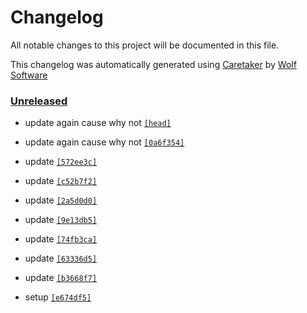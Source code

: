 # Changelog

All notable changes to this project will be documented in this file.


This changelog was automatically generated using [Caretaker](https://github.com/DevelopersToolbox/caretaker) by [Wolf Software](https://github.com/WolfSoftware)

### [Unreleased](https://github.com/DevelopersToolbox/label-test/commits/master)

- update again cause why not [`[head]`](https://github.com/DevelopersToolbox/label-test/commit/)

- update again cause why not [`[0a6f354]`](https://github.com/DevelopersToolbox/label-test/commit/0a6f35420c1ee9c5c523c6e833cd28e2b8308bda)

- update [`[572ee3c]`](https://github.com/DevelopersToolbox/label-test/commit/572ee3c696939940ca90ad6c899a1b5852f03486)

- update [`[c52b7f2]`](https://github.com/DevelopersToolbox/label-test/commit/c52b7f2a8ebef373d7785c73c070dca46a749775)

- update [`[2a5d0d0]`](https://github.com/DevelopersToolbox/label-test/commit/2a5d0d08826708939d280d0ac5c9b39edfcbb984)

- update [`[9e13db5]`](https://github.com/DevelopersToolbox/label-test/commit/9e13db5c3e91f35cf1fd9d673086a59b3029d511)

- update [`[74fb3ca]`](https://github.com/DevelopersToolbox/label-test/commit/74fb3cae89478530cc804cc9d29036e8fa4fc752)

- update [`[63336d5]`](https://github.com/DevelopersToolbox/label-test/commit/63336d5579b69787b5aea09d04f3c2d8005baf7b)

- update [`[b3668f7]`](https://github.com/DevelopersToolbox/label-test/commit/b3668f737d299f7d4b93c4b65fe21764c9481cd1)

- setup [`[e674df5]`](https://github.com/DevelopersToolbox/label-test/commit/e674df569f4b4e56c45c1dbf730520c2ff431e35)

